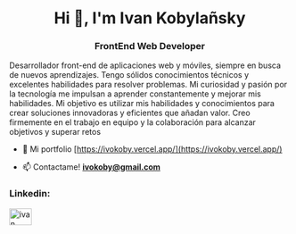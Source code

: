 <h1 align="center">Hi 👋, I'm Ivan Kobylañsky</h1>
<h3 align="center">FrontEnd Web Developer</h3>

Desarrollador front-end de aplicaciones web y móviles, siempre en busca de nuevos aprendizajes. Tengo
sólidos conocimientos técnicos y excelentes habilidades para resolver problemas. Mi curiosidad y pasión
por la tecnología me impulsan a aprender constantemente y mejorar mis habilidades. Mi objetivo es
utilizar mis habilidades y conocimientos para crear soluciones innovadoras y eficientes que añadan
valor. Creo firmemente en el trabajo en equipo y la colaboración para alcanzar objetivos y superar retos

- 📝 Mi portfolio [https://ivokoby.vercel.app/](https://ivokoby.vercel.app/)

- 📫 Contactame! **ivokoby@gmail.com**

<h3 align="left">Linkedin:</h3>
<p align="left">
<a href="https://www.linkedin.com/in/ivokoby/" target="blank"><img align="center" src="https://raw.githubusercontent.com/rahuldkjain/github-profile-readme-generator/master/src/images/icons/Social/linked-in-alt.svg" alt="ivan kobylañsky" height="30" width="40" /></a>
</p>
